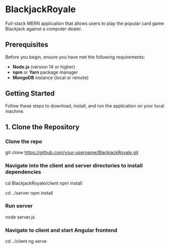 # BlackjackRoyale
Full-stack MERN application that allows users to play the popular card game Blackjack against a computer dealer.

## Prerequisites
Before you begin, ensure you have met the following requirements:

- **Node.js** (version 14 or higher)  
- **npm** or **Yarn** package manager  
- **MongoDB** instance (local or remote)  

## Getting Started

Follow these steps to download, install, and run the application on your local machine.

## 1. Clone the Repository


### Clone the repo
git clone https://github.com/your-username/BlackjackRoyale.git

### Navigate into the client and server directories to install dependencies
cd BlackjackRoyale/client 
npm install

cd ../server
npm install

### Run server 
node server.js

### Navigate to client and start Angular frontend
cd ../client
ng serve
